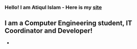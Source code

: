 ### Hello! I am Atiqul Islam - Here is my [site](website)

## I am a Computer Engineering student, IT Coordinator and Developer!

-

<br />
<br />

[website]: https://atiqulislam.netlify.app/
[linkedin]: https://www.linkedin.com/in/islam-atiqul/

